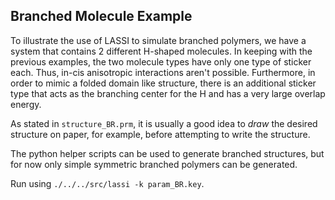 Branched Molecule Example
-------------------------

To illustrate the use of LASSI to simulate branched polymers, we have
a system that contains 2 different H-shaped molecules. In keeping with
the previous examples, the two molecule types have only one type of
sticker each. Thus, in-cis anisotropic interactions aren't possible.
Furthermore, in order to mimic a folded domain like structure, there
is an additional sticker type that acts as the branching center for
the H and has a very large overlap energy.

As stated in `structure_BR.prm`, it is usually a good idea to *draw*
the desired structure on paper, for example, before attempting to
write the structure. 

The python helper scripts can be used to generate branched structures,
but for now only simple symmetric branched polymers can be generated.

Run using `./../../src/lassi -k param_BR.key`.



